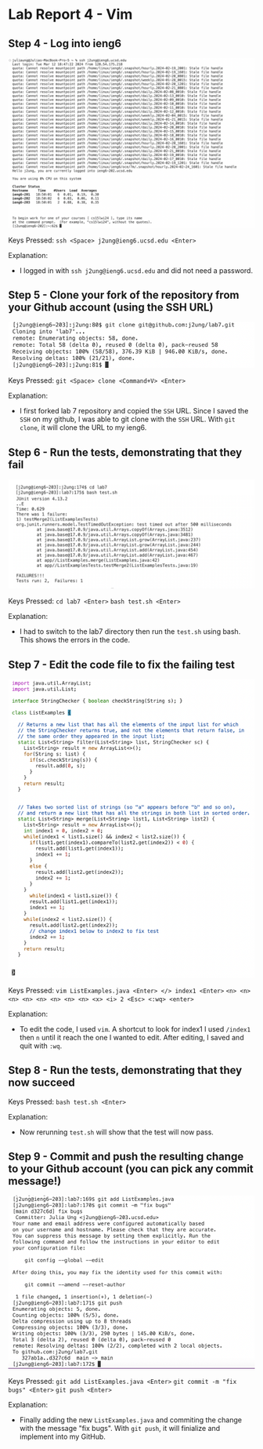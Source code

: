 # Lab Report 4 - Vim

## Step 4 - Log into ieng6
![Image](lab4-ss1.png)

Keys Pressed: `ssh <Space> j2ung@ieng6.ucsd.edu <Enter>`

Explanation:
* I logged in with `ssh j2ung@ieng6.ucsd.edu` and did not need a password.

## Step 5 - Clone your fork of the repository from your Github account (using the SSH URL)
![Image](lab4-ss2.png)

Keys Pressed: 
`git <Space> clone <Command+V> <Enter>`

Explanation:
* I first forked lab 7 repository and copied the `SSH` URL. Since I saved the `SSH` on my github, I was able to git clone with the `SSH` URL. With `git clone`, it will clone the URL to my ieng6.

## Step 6 - Run the tests, demonstrating that they fail
![Image](lab4-ss3.png)

Keys Pressed: 
`cd lab7 <Enter>` 
`bash test.sh <Enter>`

Explanation:
* I had to switch to the lab7 directory then run the `test.sh` using bash. This shows the errors in the code.

## Step 7 - Edit the code file to fix the failing test
![Image](lab4-ss4.png)

Keys Pressed: 
`vim ListExamples.java <Enter> </> index1 <Enter>` 
`<n> <n> <n> <n> <n> <n> <n> <n> <x> <i> 2 <Esc> <:wq> <enter>`

Explanation:
* To edit the code, I used `vim`. A shortcut to look for index1 I used `/index1` then `n` until it reach the one I wanted to edit. After editing, I saved and quit with `:wq`.

## Step 8 - Run the tests, demonstrating that they now succeed

Keys Pressed: 
`bash test.sh <Enter>`

Explanation:
* Now rerunning `test.sh` will show that the test will now pass.

## Step 9 - Commit and push the resulting change to your Github account (you can pick any commit message!)
![Image](lab4-ss5.png)

Keys Pressed: 
`git add ListExamples.java <Enter>` 
`git commit -m "fix bugs" <Enter>` 
`git push <Enter>`

Explanation:
* Finally adding the new `ListExamples.java` and commiting the change with the message "fix bugs". With `git push`, it will finialize and implement into my GitHub.



